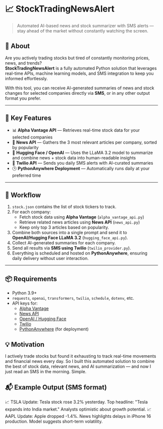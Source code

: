 # 📈 StockTradingNewsAlert

> Automated AI-based news and stock summarizer with SMS alerts — stay ahead of the market without constantly watching the screen.

## 📌 About

Are you actively trading stocks but tired of constantly monitoring prices, news, and trends?  
**StockTradingNewsAlert** is a fully automated Python solution that leverages real-time APIs, machine learning models, and SMS integration to keep you informed effortlessly.

With this tool, you can receive AI-generated summaries of news and stock changes for selected companies directly via **SMS**, or in any other output format you prefer.

---

## 🚀 Key Features

- 📊 **Alpha Vantage API** — Retrieves real-time stock data for your selected companies
- 📰 **News API** — Gathers the 3 most relevant articles per company, sorted by popularity
- 🤖 **Hugging Face / OpenAI** — Uses the LLaMA 3.2 model to summarize and combine news + stock data into human-readable insights
- 📱 **Twilio API** — Sends you daily SMS alerts with AI-curated summaries
- 🕒 **PythonAnywhere Deployment** — Automatically runs daily at your preferred time

---

## 🔁 Workflow

1. `stock.json` contains the list of stock tickers to track.
2. For each company:
   - Fetch stock data using **Alpha Vantage** (`alpha_vantage_api.py`)
   - Retrieve related news articles using **News API** (`news_api.py`)
   - Keep only top 3 articles based on popularity.
3. Combine both sources into a single prompt and send it to **OpenAI/Hugging Face LLaMA 3.2** (`hugging_face_api.py`).
4. Collect AI-generated summaries for each company.
5. Send all results via **SMS using Twilio** (`twilio_provider.py`).
6. Everything is scheduled and hosted on **PythonAnywhere**, ensuring daily delivery without user interaction.

---

## 📦 Requirements

- Python 3.9+
- `requests`, `openai`, `transformers`, `twilio`, `schedule`, `dotenv`, etc.
- API keys for:
  - [Alpha Vantage](https://www.alphavantage.co/)
  - [News API](https://newsapi.org/)
  - [OpenAI / Hugging Face](https://huggingface.co/)
  - [Twilio](https://www.twilio.com/)
  - [PythonAnywhere](https://www.pythonanywhere.com/) (for deployment)

## 💡 Motivation
I actively trade stocks but found it exhausting to track real-time movements and financial news every day.
So I built this automated solution to combine the best of stock data, relevant news, and AI summarization — and now I just read an SMS in the morning. Simple.

## 📬 Example Output (SMS format)
📈 TSLA Update:
Tesla stock rose 3.2% yesterday. Top headline: "Tesla expands into India market." Analysts optimistic about growth potential.
📈 AAPL Update:
Apple dropped -1.4%. News highlights delays in iPhone 16 production. Model suggests short-term volatility.


